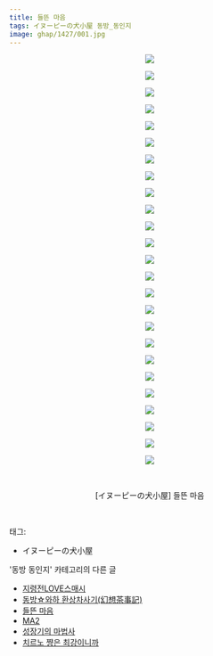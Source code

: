 ```yaml
---
title: 들뜬 마음
tags: イヌーピーの犬小屋 동방_동인지
image: ghap/1427/001.jpg
---
```

<div class="article">
<p style="text-align: center; clear: none; float: none;"><img src="{{ site.nasurl }}/ghap/1427/001.jpg"/></p>
<p style="text-align: center; clear: none; float: none;"><img src="{{ site.nasurl }}/ghap/1427/002.jpg"/></p>
<p style="text-align: center; clear: none; float: none;"><img src="{{ site.nasurl }}/ghap/1427/003.jpg"/></p>
<p style="text-align: center; clear: none; float: none;"><img src="{{ site.nasurl }}/ghap/1427/004.jpg"/></p>
<p style="text-align: center; clear: none; float: none;"><img src="{{ site.nasurl }}/ghap/1427/005.jpg"/></p>
<p style="text-align: center; clear: none; float: none;"><img src="{{ site.nasurl }}/ghap/1427/006.jpg"/></p>
<p style="text-align: center; clear: none; float: none;"><img src="{{ site.nasurl }}/ghap/1427/007.jpg"/></p>
<p style="text-align: center; clear: none; float: none;"><img src="{{ site.nasurl }}/ghap/1427/008.jpg"/></p>
<p style="text-align: center; clear: none; float: none;"><img src="{{ site.nasurl }}/ghap/1427/009.jpg"/></p>
<p style="text-align: center; clear: none; float: none;"><img src="{{ site.nasurl }}/ghap/1427/010.jpg"/></p>
<p style="text-align: center; clear: none; float: none;"><img src="{{ site.nasurl }}/ghap/1427/011.jpg"/></p>
<p style="text-align: center; clear: none; float: none;"><img src="{{ site.nasurl }}/ghap/1427/012.jpg"/></p>
<p style="text-align: center; clear: none; float: none;"><img src="{{ site.nasurl }}/ghap/1427/013.jpg"/></p>
<p style="text-align: center; clear: none; float: none;"><img src="{{ site.nasurl }}/ghap/1427/014.jpg"/></p>
<p style="text-align: center; clear: none; float: none;"><img src="{{ site.nasurl }}/ghap/1427/015.jpg"/></p>
<p style="text-align: center; clear: none; float: none;"><img src="{{ site.nasurl }}/ghap/1427/016.jpg"/></p>
<p style="text-align: center; clear: none; float: none;"><img src="{{ site.nasurl }}/ghap/1427/017.jpg"/></p>
<p style="text-align: center; clear: none; float: none;"><img src="{{ site.nasurl }}/ghap/1427/018.jpg"/></p>
<p style="text-align: center; clear: none; float: none;"><img src="{{ site.nasurl }}/ghap/1427/019.jpg"/></p>
<p style="text-align: center; clear: none; float: none;"><img src="{{ site.nasurl }}/ghap/1427/020.jpg"/></p>
<p style="text-align: center; clear: none; float: none;"><img src="{{ site.nasurl }}/ghap/1427/021.jpg"/></p>
<p style="text-align: center; clear: none; float: none;"><img src="{{ site.nasurl }}/ghap/1427/022.jpg"/></p>
<p style="text-align: center; clear: none; float: none;"><img src="{{ site.nasurl }}/ghap/1427/023.jpg"/></p>
<p style="text-align: center; clear: none; float: none;"><img src="{{ site.nasurl }}/ghap/1427/024.jpg"/></p>
<p style="text-align: center; clear: none; float: none;"><img src="{{ site.nasurl }}/ghap/1427/025.jpg"/></p>
<p style="text-align: center; clear: none; float: none;"><br/></p>
<p style="text-align: center; clear: none; float: none;">[イヌーピーの犬小屋] 들뜬 마음</p>
<p><br/></p>
</div><div class="tagTrail">
<p>태그: </p>
<ul>
<li>イヌーピーの犬小屋</li>
</ul>
</div><div class="another">
<p>'동방 동인지' 카테고리의 다른 글</p>
<ul>
<li><a href="/2016-08-08-ghap_1430">지령전LOVE스매시</a></li>
<li><a href="/2016-08-08-ghap_1428">동방☆와하 환상차사기(幻想茶事記)</a></li>
<li><a href="/2016-08-08-ghap_1427">들뜬 마음</a></li>
<li><a href="/2016-08-08-ghap_1426">MA2</a></li>
<li><a href="/2016-08-08-ghap_1425">성장기의 마법사</a></li>
<li><a href="/2016-08-08-ghap_1424">치르노 쨩은 최강이니까</a></li>
</ul>
</div><div class="cb_module cb_fluid">
<div class="cb_wrt cb_profile">
</div><!-- commentList close -->
</div>